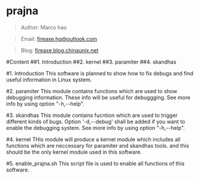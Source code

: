 prajna
================================================
>Author: Marco hao

>Email:  fireaxe.hq@outlook.com

>Blog: [fireaxe.blog.chinaunix.net](fireaxe.blog.chinaunix.net)



#Content
##1. Introduction
##2. kernel
##3. paramiter
##4. skandhas


#1. Introduction
This software is planned to show how to fix debugs and find useful information in Linux system.


#2. paramiter
This module contains functions which are used to show debugging information. These info will be useful for debuggging.  See more info by using option "-h,--help".


#3. skandhas
This module contains fucntion which are used to trigger different kinds of bugs. Option '-d,--debug' shall be added if you want to enable the debugging system. See more info by using option "-h,--help".


#4. kernel
THis module will produce a kernel module which includes all functions which are neccessary for paramiter and skandhas tools. and this should be the only kernel module used in this software. 


#5. enable_prajna.sh
This script file is used to enable all functions of this software.

